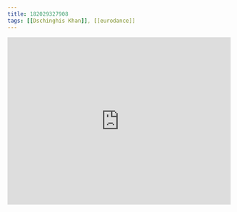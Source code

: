 ```yaml
---
title: 182029327908
tags: [[Dschinghis Khan]], [[eurodance]]
---
```

<iframe allow="accelerometer; autoplay; clipboard-write; encrypted-media; gyroscope; picture-in-picture" allowfullscreen="" frameborder="0" height="375" id="youtube_iframe" src="https://www.youtube.com/embed/pzmI3vAIhbE?feature=oembed&amp;enablejsapi=1&amp;origin=https://safe.txmblr.com&amp;wmode=opaque" width="500"></iframe>